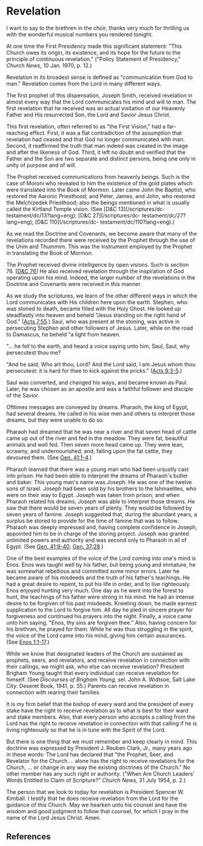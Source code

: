 # Revelation

I want to say to the brethren in the choir, thanks very much for thrilling us
with the wonderful musical numbers you rendered tonight.

At one time the First Presidency made this significant statement: "This Church
owes its origin, its existence, and its hope for the future to the principle
of continuous revelation." ("Policy Statement of Presidency," _Church News,_
10 Jan. 1970, p. 12.)

Revelation in its broadest sense is defined as "communication from God to
man." Revelation comes from the Lord in many different ways.

The first prophet of this dispensation, Joseph Smith, received revelation in
almost every way that the Lord communicates his mind and will to man. The
first revelation that he received was an actual visitation of our Heavenly
Father and His resurrected Son, the Lord and Savior Jesus Christ.

This first revelation, often referred to as "the First Vision," had a far-
reaching effect. First, it was a flat contradiction of the assumption that
revelation had ceased and that God no longer communicated with man. Second, it
reaffirmed the truth that man indeed was created in the image and after the
likeness of God. Third, it left no doubt and verified that the Father and the
Son are two separate and distinct persons, being one only in unity of purpose
and of will.

The Prophet received communications from heavenly beings. Such is the case of
Moroni who revealed to him the existence of the gold plates which were
translated into the Book of Mormon. Later came John the Baptist, who restored
the Aaronic Priesthood; and Peter, James, and John, who restored the
Melchizedek Priesthood; also the beings mentioned in what is usually called
the Kirtland Temple vision. (See [D&amp;C 13](/scriptures/dc-
testament/dc/13?lang=eng); [D&amp;C 27](/scriptures/dc-
testament/dc/27?lang=eng); [D&amp;C 110](/scriptures/dc-
testament/dc/110?lang=eng).)

As we read the Doctrine and Covenants, we become aware that many of the
revelations recorded there were received by the Prophet through the use of the
Urim and Thummim. This was the instrument employed by the Prophet in
translating the Book of Mormon.

The Prophet received divine intelligence by open visions. Such is section 76.
[[D&amp;C 76](/scriptures/dc-testament/dc/76?lang=eng)] He also received
revelation through the inspiration of God operating upon his mind. Indeed, the
larger number of the revelations in the Doctrine and Covenants were received
in this manner.

As we study the scriptures, we learn of the other different ways in which the
Lord communicates with His children here upon the earth. Stephen, who was
stoned to death, became filled with the Holy Ghost. He looked up steadfastly
into heaven and beheld "Jesus standing on the right hand of God." ([Acts
7:55](/scriptures/nt/acts/7.55?lang=eng#54).) Saul, who was present at the
stoning, was active in persecuting Stephen and other followers of Jesus.
Later, while on the road to Damascus, he beheld "a light from heaven.

"... he fell to the earth, and heard a voice saying unto him, Saul, Saul, why
persecutest thou me?

"And he said, Who art thou, Lord? And the Lord said, I am Jesus whom thou
persecutest: it is hard for thee to kick against the pricks." ([Acts
9:3-5](/scriptures/nt/acts/9.3-5?lang=eng#2).)

Saul was converted, and changed his ways, and became known as Paul. Later, he
was chosen as an apostle and was a faithful follower and disciple of the
Savior.

Ofttimes messages are conveyed by dreams. Pharaoh, the king of Egypt, had
several dreams. He called in his wise men and others to interpret those
dreams, but they were unable to do so.

Pharaoh had dreamed that he was near a river and that seven head of cattle
came up out of the river and fed in the meadow. They were fat, beautiful
animals and well fed. Then seven more head came up. They were lean, scrawny,
and undernourished; and, falling upon the fat cattle, they devoured them. (See
[Gen. 41:1-4](/scriptures/ot/gen/41.1-4?lang=eng#0).)

Pharaoh learned that there was a young man who had been unjustly cast into
prison. He had been able to interpret the dreams of Pharaoh's butler and
baker. This young man's name was Joseph. He was one of the twelve sons of
Israel. Joseph had been sold by his brothers to the Ishmaelites, who were on
their way to Egypt. Joseph was taken from prison; and when Pharaoh related his
dreams, Joseph was able to interpret those dreams. He saw that there would be
seven years of plenty. They would be followed by seven years of famine. Joseph
suggested that, during the abundant years, a surplus be stored to provide for
the time of famine that was to follow. Pharaoh was deeply impressed and,
having complete confidence in Joseph, appointed him to be in charge of the
storing project. Joseph was granted unlimited powers and authority and was
second only to Pharaoh in all of Egypt. (See [Gen.
41:9-40](/scriptures/ot/gen/41.9-40?lang=eng#8); [Gen.
37:28](/scriptures/ot/gen/37.28?lang=eng#27).)

One of the best examples of the voice of the Lord coming into one's mind is
Enos. Enos was taught well by his father, but being young and immature, he was
somewhat rebellious and committed some minor errors. Later he became aware of
his misdeeds and the truth of his father's teachings. He had a great desire to
repent, to put his life in order, and to live righteously. Enos enjoyed
hunting very much. One day as he went into the forest to hunt, the teachings
of his father were strong in his mind. He had an intense desire to be forgiven
of his past misdeeds. Kneeling down, he made earnest supplication to the Lord
to forgive him. All day he pled in sincere prayer for forgiveness and
continued his prayers into the night. Finally, a voice came unto him saying,
"Enos, thy sins are forgiven thee." Also, having concern for his brethren, he
prayed for them. While he was thus struggling in the spirit, the voice of the
Lord came into his mind, giving him certain assurances. (See [Enos
1:1-17](/scriptures/bofm/enos/1.1-17?lang=eng#0).)

While we know that designated leaders of the Church are sustained as prophets,
seers, and revelators, and receive revelation in connection with their
callings, we might ask, who else can receive revelation? President Brigham
Young taught that every individual can receive revelation for himself. (See
_Discourses of Brigham Young,_ sel. John A. Widtsoe, Salt Lake City: Deseret
Book, 1941, p. 35.) Parents can receive revelation in connection with rearing
their families.

It is my firm belief that the bishop of every ward and the president of every
stake have the right to receive revelation as to what is best for their ward
and stake members. Also, that every person who accepts a calling from the Lord
has the right to receive revelation in connection with that calling if he is
living righteously so that he is in tune with the Spirit of the Lord.

But there is one thing that we must remember and keep clearly in mind. This
doctrine was expressed by President J. Reuben Clark, Jr., many years ago in
these words: The Lord has declared that "the Prophet, Seer, and Revelator for
the Church ... alone has the right to receive revelations for the Church, ... or
change in any way the existing doctrines of the Church." No other member has
any such right or authority. ("When Are Church Leaders' Words Entitled to
Claim of Scripture?" _Church News,_ 31 July 1954, p. 2.)

The person that we look to today for revelation is President Spencer W.
Kimball. I testify that he does receive revelation from the Lord for the
guidance of this Church. May we hearken unto his counsel and have the wisdom
and good judgment to follow that counsel, for which I pray in the name of the
Lord Jesus Christ. Amen.

## References

